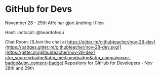 # GitHub for Devs 
November 28 - 29th
Affe har gjort ändring i filen

Host: :octocat: @beardofedu 

Chat Room:
[![Join the chat at https://gitter.im/githubteacher/nov-28-dev](https://badges.gitter.im/githubteacher/nov-28-dev.svg)](https://gitter.im/githubteacher/nov-28-dev?utm_source=badge&utm_medium=badge&utm_campaign=pr-badge&utm_content=badge)
Repository for GitHub for Developers - Nov 28th and 29th
